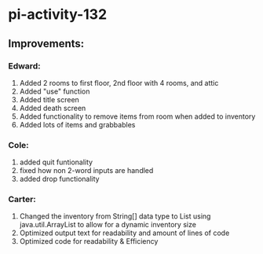 # pi-activity-132

## Improvements:

### Edward:
1. Added 2 rooms to first floor, 2nd floor with 4 rooms, and attic
2. Added "use" function
3. Added title screen
4. Added death screen
5. Added functionality to remove items from room when added to inventory
6. Added lots of items and grabbables 

### Cole:
1. added quit funtionality
2. fixed how non 2-word inputs are handled
3. added drop functionality

### Carter:
1. Changed the inventory from String[] data type to List<String> using java.util.ArrayList to allow for a dynamic inventory size
2. Optimized output text for readability and amount of lines of code
3. Optimized code for readability & Efficiency
